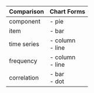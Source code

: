 | Comparison | Chart Forms |
| ---- | ---- |
| component | - pie |
| item | - bar |
| time series | - column<br>- line |
| frequency | - column<br>- line |
| correlation | - bar<br>- dot |
